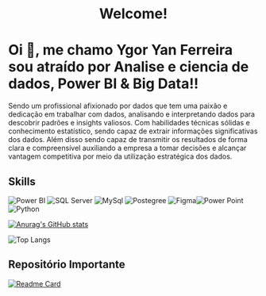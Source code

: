 <h1 align ="center">Welcome!</h1>

<p align ="center">
  <ing src= "https://media.licdn.com/dms/image/D4D16AQG_g6uUrPT1mw/profile-displaybackgroundimage-shrink_350_1400/0/1688059360155?e=1694649600&v=beta&t=hfg4BriyYvrxITpqKamKGxTE4rz6TKtl4baQI7WiBWY"alt="Sublime´s custom image"/>
</p>

# Oi 👋, me chamo Ygor Yan Ferreira sou atraído por Analise e ciencia de dados, Power BI & Big Data!!

Sendo um profissional afixionado por dados que tem uma paixão e dedicação em trabalhar com dados, analisando e interpretando dados para descobrir padrões e insights valiosos. Com habilidades técnicas sólidas e conhecimento estatístico, sendo capaz de extrair informações significativas dos dados. Além disso sendo capaz de transmitir os resultados de forma clara e compreensível auxiliando a empresa a tomar decisões e alcançar vantagem competitiva por meio da utilização estratégica dos dados.

## Skills 
![Power BI](https://img.shields.io/badge/PowerBI-F2C811?style=for-the-badge&logo=Power%20BI&logoColor=white) ![SQL Server](https://img.shields.io/badge/Microsoft%20SQL%20Server-CC2927?style=for-the-badge&logo=microsoft%20sql%20server&logoColor=white) ![MySql](https://img.shields.io/badge/MySQL-005C84?style=for-the-badge&logo=mysql&logoColor=white) ![Postegree](https://img.shields.io/badge/PostgreSQL-316192?style=for-the-badge&logo=postgresql&logoColor=whit) ![Figma](	https://img.shields.io/badge/Figma-F24E1E?style=for-the-badge&logo=figma&logoColor=white)![Power Point](https://img.shields.io/badge/Microsoft_PowerPoint-B7472A?style=for-the-badge&logo=microsoft-powerpoint&logoColor=white)![Python](https://img.shields.io/badge/Python-FFD43B?style=for-the-badge&logo=python&logoColor=blue)


[![Anurag's GitHub stats](https://github-readme-stats.vercel.app/api?username=YgorYan&show_icons=true&theme=radical)](https://github.com/anuraghazra/github-readme-stats)

![Top Langs](https://github-readme-stats.vercel.app/api/top-langs/?username=YgorYan&hide=Python,SqlServer,MySql,Dax,PowerQuery,Exel&theme=radical)

## Repositório Importante
[![Readme Card](https://github-readme-stats.vercel.app/api/pin/?username=YgorYan&repo=YgorYan&theme=radical)](https://github.com/anuraghazra/github-readme-stats)
